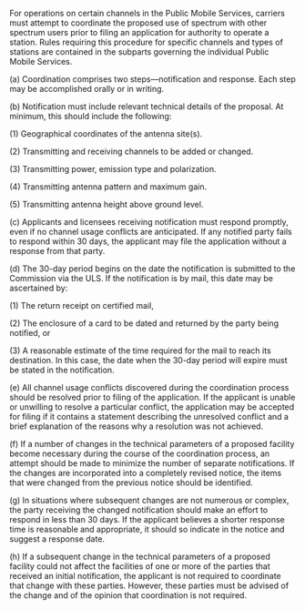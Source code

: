 For operations on certain channels in the Public Mobile Services, carriers must attempt to coordinate the proposed use of spectrum with other spectrum users prior to filing an application for authority to operate a station. Rules requiring this procedure for specific channels and types of stations are contained in the subparts governing the individual Public Mobile Services.

(a) Coordination comprises two steps—notification and response. Each step may be accomplished orally or in writing.

(b) Notification must include relevant technical details of the proposal. At minimum, this should include the following:

(1) Geographical coordinates of the antenna site(s).

(2) Transmitting and receiving channels to be added or changed.

(3) Transmitting power, emission type and polarization.

(4) Transmitting antenna pattern and maximum gain.

(5) Transmitting antenna height above ground level.

(c) Applicants and licensees receiving notification must respond promptly, even if no channel usage conflicts are anticipated. If any notified party fails to respond within 30 days, the applicant may file the application without a response from that party.

(d) The 30-day period begins on the date the notification is submitted to the Commission via the ULS. If the notification is by mail, this date may be ascertained by:

(1) The return receipt on certified mail,
                        

(2) The enclosure of a card to be dated and returned by the party being notified, or

(3) A reasonable estimate of the time required for the mail to reach its destination. In this case, the date when the 30-day period will expire must be stated in the notification.

(e) All channel usage conflicts discovered during the coordination process should be resolved prior to filing of the application. If the applicant is unable or unwilling to resolve a particular conflict, the application may be accepted for filing if it contains a statement describing the unresolved conflict and a brief explanation of the reasons why a resolution was not achieved.

(f) If a number of changes in the technical parameters of a proposed facility become necessary during the course of the coordination process, an attempt should be made to minimize the number of separate notifications. If the changes are incorporated into a completely revised notice, the items that were changed from the previous notice should be identified.

(g) In situations where subsequent changes are not numerous or complex, the party receiving the changed notification should make an effort to respond in less than 30 days. If the applicant believes a shorter response time is reasonable and appropriate, it should so indicate in the notice and suggest a response date.

(h) If a subsequent change in the technical parameters of a proposed facility could not affect the facilities of one or more of the parties that received an initial notification, the applicant is not required to coordinate that change with these parties. However, these parties must be advised of the change and of the opinion that coordination is not required.

